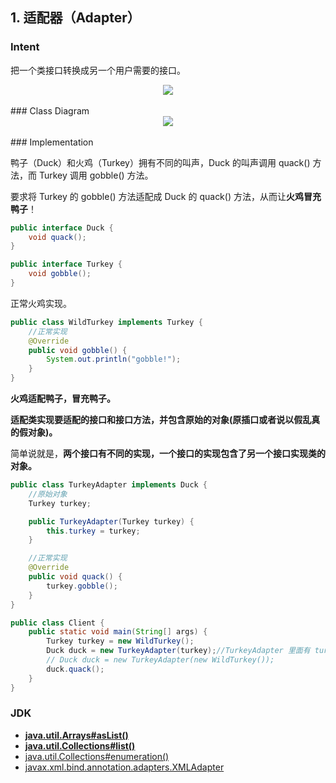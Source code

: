 ## 1. 适配器（Adapter）

### Intent

把一个类接口转换成另一个用户需要的接口。

<div align="center"> <img src="https://cs-notes-1256109796.cos.ap-guangzhou.myqcloud.com/3d5b828e-5c4d-48d8-a440-281e4a8e1c92.png"/> </div><br>
### Class Diagram

<div align="center"> <img src="https://cs-notes-1256109796.cos.ap-guangzhou.myqcloud.com/image-20201117020248795.png"/> </div><br>
### Implementation

鸭子（Duck）和火鸡（Turkey）拥有不同的叫声，Duck 的叫声调用 quack() 方法，而 Turkey 调用 gobble() 方法。

要求将 Turkey 的 gobble() 方法适配成 Duck 的 quack() 方法，从而让**火鸡冒充鸭子**！

```java
public interface Duck {
    void quack();
}
```

```java
public interface Turkey {
    void gobble();
}
```

正常火鸡实现。

```java
public class WildTurkey implements Turkey {
    //正常实现
    @Override
    public void gobble() {
        System.out.println("gobble!");
    }
}
```

**火鸡适配鸭子，冒充鸭子。**

**适配类实现要适配的接口和接口方法，并包含原始的对象(原插口或者说以假乱真的假对象)。**

简单说就是，**两个接口有不同的实现，一个接口的实现包含了另一个接口实现类的对象。**

```java
public class TurkeyAdapter implements Duck {
    //原始对象
    Turkey turkey;

    public TurkeyAdapter(Turkey turkey) {
        this.turkey = turkey;
    }

    //正常实现
    @Override
    public void quack() {
        turkey.gobble();
    }
}
```

```java
public class Client {
    public static void main(String[] args) {
        Turkey turkey = new WildTurkey();
        Duck duck = new TurkeyAdapter(turkey);//TurkeyAdapter 里面有 turkey的 构造函数
        // Duck duck = new TurkeyAdapter(new WildTurkey());
        duck.quack();
    }
}
```

### JDK

- **[java.util.Arrays#asList()](http://docs.oracle.com/javase/8/docs/api/java/util/Arrays.html#asList%28T...%29)**
- **[java.util.Collections#list()](https://docs.oracle.com/javase/8/docs/api/java/util/Collections.html#list-java.util.Enumeration-)**
- [java.util.Collections#enumeration()](https://docs.oracle.com/javase/8/docs/api/java/util/Collections.html#enumeration-java.util.Collection-)
- [javax.xml.bind.annotation.adapters.XMLAdapter](http://docs.oracle.com/javase/8/docs/api/javax/xml/bind/annotation/adapters/XmlAdapter.html#marshal-BoundType-)
